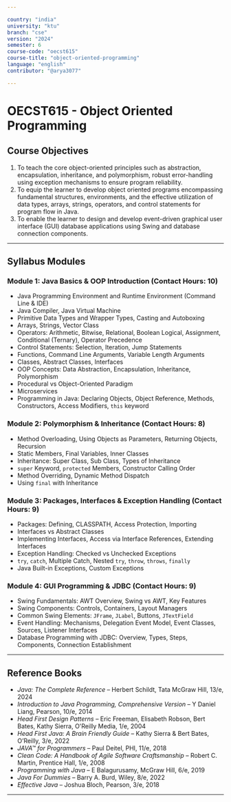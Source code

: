 ```yaml
---

country: "india"
university: "ktu"
branch: "cse"
version: "2024"
semester: 6
course-code: "oecst615"
course-title: "object-oriented-programming"
language: "english"
contributor: "@arya3077"

---
```


# OECST615 - Object Oriented Programming

## Course Objectives

1. To teach the core object-oriented principles such as abstraction, encapsulation, inheritance, and polymorphism, robust error-handling using exception mechanisms to ensure program reliability.  
2. To equip the learner to develop object oriented programs encompassing fundamental structures, environments, and the effective utilization of data types, arrays, strings, operators, and control statements for program flow in Java.  
3. To enable the learner to design and develop event-driven graphical user interface (GUI) database applications using Swing and database connection components.  

---

## Syllabus Modules

### Module 1: Java Basics & OOP Introduction (Contact Hours: 10)

- Java Programming Environment and Runtime Environment (Command Line & IDE)  
- Java Compiler, Java Virtual Machine  
- Primitive Data Types and Wrapper Types, Casting and Autoboxing  
- Arrays, Strings, Vector Class  
- Operators: Arithmetic, Bitwise, Relational, Boolean Logical, Assignment, Conditional (Ternary), Operator Precedence  
- Control Statements: Selection, Iteration, Jump Statements  
- Functions, Command Line Arguments, Variable Length Arguments  
- Classes, Abstract Classes, Interfaces  
- OOP Concepts: Data Abstraction, Encapsulation, Inheritance, Polymorphism  
- Procedural vs Object-Oriented Paradigm  
- Microservices  
- Programming in Java: Declaring Objects, Object Reference, Methods, Constructors, Access Modifiers, `this` keyword  

### Module 2: Polymorphism & Inheritance (Contact Hours: 8)

- Method Overloading, Using Objects as Parameters, Returning Objects, Recursion  
- Static Members, Final Variables, Inner Classes  
- Inheritance: Super Class, Sub Class, Types of Inheritance  
- `super` Keyword, `protected` Members, Constructor Calling Order  
- Method Overriding, Dynamic Method Dispatch  
- Using `final` with Inheritance  

### Module 3: Packages, Interfaces & Exception Handling (Contact Hours: 9)

- Packages: Defining, CLASSPATH, Access Protection, Importing  
- Interfaces vs Abstract Classes  
- Implementing Interfaces, Access via Interface References, Extending Interfaces  
- Exception Handling: Checked vs Unchecked Exceptions  
- `try`, `catch`, Multiple Catch, Nested `try`, `throw`, `throws`, `finally`  
- Java Built-in Exceptions, Custom Exceptions  

### Module 4: GUI Programming & JDBC (Contact Hours: 9)

- Swing Fundamentals: AWT Overview, Swing vs AWT, Key Features  
- Swing Components: Controls, Containers, Layout Managers  
- Common Swing Elements: `JFrame`, `JLabel`, Buttons, `JTextField`  
- Event Handling: Mechanisms, Delegation Event Model, Event Classes, Sources, Listener Interfaces  
- Database Programming with JDBC: Overview, Types, Steps, Components, Connection Establishment  

---

## Reference Books

- *Java: The Complete Reference* – Herbert Schildt, Tata McGraw Hill, 13/e, 2024  
- *Introduction to Java Programming, Comprehensive Version* – Y Daniel Liang, Pearson, 10/e, 2014  
- *Head First Design Patterns* – Eric Freeman, Elisabeth Robson, Bert Bates, Kathy Sierra, O'Reilly Media, 1/e, 2004  
- *Head First Java: A Brain Friendly Guide* – Kathy Sierra & Bert Bates, O’Reilly, 3/e, 2022  
- *JAVA™ for Programmers* – Paul Deitel, PHI, 11/e, 2018  
- *Clean Code: A Handbook of Agile Software Craftsmanship* – Robert C. Martin, Prentice Hall, 1/e, 2008  
- *Programming with Java* – E Balagurusamy, McGraw Hill, 6/e, 2019  
- *Java For Dummies* – Barry A. Burd, Wiley, 8/e, 2022  
- *Effective Java* – Joshua Bloch, Pearson, 3/e, 2018  

---
